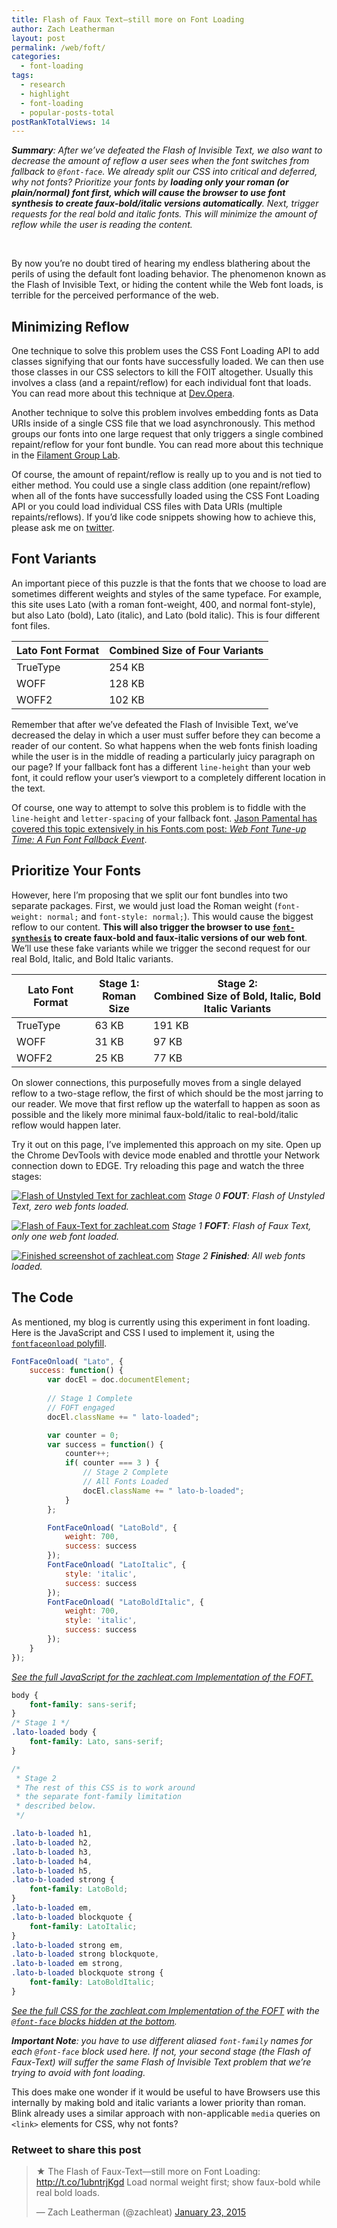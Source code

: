 ```yaml
---
title: Flash of Faux Text—still more on Font Loading
author: Zach Leatherman
layout: post
permalink: /web/foft/
categories:
  - font-loading
tags:
  - research
  - highlight
  - font-loading
  - popular-posts-total
postRankTotalViews: 14
---
```


***Summary**: After we’ve defeated the Flash of Invisible Text, we also want to decrease the amount of reflow a user sees when the font switches from fallback to `@font-face`. We already split our CSS into critical and deferred, why not fonts? Prioritize your fonts by **loading only your roman (or plain/normal) font first, which will cause the browser to use font synthesis to create faux-bold/italic versions automatically**. Next, trigger requests for the real bold and italic fonts. This will minimize the amount of reflow while the user is reading the content.*

<br/>

By now you’re no doubt tired of hearing my endless blathering about the perils of using the default font loading behavior. The phenomenon known as the Flash of Invisible Text, or hiding the content while the Web font loads, is terrible for the perceived performance of the web.

## Minimizing Reflow

One technique to solve this problem uses the CSS Font Loading API to add classes signifying that our fonts have successfully loaded. We can then use those classes in our CSS selectors to kill the FOIT altogether. Usually this involves a class (and a repaint/reflow) for each individual font that loads. You can read more about this technique at [Dev.Opera](https://dev.opera.com/articles/better-font-face/).

Another technique to solve this problem involves embedding fonts as Data URIs inside of a single CSS file that we load asynchronously. This method groups our fonts into one large request that only triggers a single combined repaint/reflow for your font bundle. You can read more about this technique in the [Filament Group Lab](http://www.filamentgroup.com/lab/font-loading.html).

Of course, the amount of repaint/reflow is really up to you and is not tied to either method. You could use a single class addition (one repaint/reflow) when all of the fonts have successfully loaded using the CSS Font Loading API or you could load individual CSS files with Data URIs (multiple repaints/reflows). If you’d like code snippets showing how to achieve this, please ask me on [twitter](https://twitter.com/zachleat/).

## Font Variants

An important piece of this puzzle is that the fonts that we choose to load are sometimes different weights and styles of the same typeface. For example, this site uses Lato (with a roman font-weight, 400, and normal font-style), but also Lato (bold), Lato (italic), and Lato (bold italic). This is four different font files.

<table>
	<thead>
		<tr>
			<th>Lato Font Format</th>
			<th>Combined Size of Four Variants</th>
		</tr>
	</thead>
	<tbody>
		<tr>
			<td>TrueType</td>
			<td>254 KB</td>
		</tr>
		<tr>
			<td>WOFF</td>
			<td>128 KB</td>
		</tr>
		<tr>
			<td>WOFF2</td>
			<td>102 KB</td>
		</tr>
	</tbody>
</table>

Remember that after we’ve defeated the Flash of Invisible Text, we’ve decreased the delay in which a user must suffer before they can become a reader of our content. So what happens when the web fonts finish loading while the user is in the middle of reading a particularly juicy paragraph on our page? If your fallback font has a different `line-height` than your web font, it could reflow your user’s viewport to a completely different location in the text.

Of course, one way to attempt to solve this problem is to fiddle with the `line-height` and `letter-spacing` of your fallback font. [Jason Pamental has covered this topic extensively in his Fonts.com post: *Web Font Tune-up Time: A Fun Font Fallback Event*](http://blog.fonts.com/2011/08/web-font-tune-up-time-a-fun-font-fallback-event/).

## Prioritize Your Fonts

However, here I’m proposing that we split our font bundles into two separate packages. First, we would just load the Roman weight (`font-weight: normal;` and `font-style: normal;`). This would cause the biggest reflow to our content. **This will also trigger the browser to use [`font-synthesis`](https://www.igvita.com/2014/09/16/optimizing-webfont-selection-and-synthesis/) to create faux-bold and faux-italic versions of our web font**. We’ll use these fake variants while we trigger the second request for our real Bold, Italic, and Bold Italic variants.

<table>
	<thead>
		<tr>
			<th>Lato Font Format</th>
			<th>Stage 1:<br/>Roman Size</th>
			<th>Stage 2:<br/>Combined Size of Bold, Italic, Bold Italic Variants</th>
		</tr>
	</thead>
	<tbody>
		<tr>
			<td>TrueType</td>
			<td>63 KB</td>
			<td>191 KB</td>
		</tr>
		<tr>
			<td>WOFF</td>
			<td>31 KB</td>
			<td>97 KB</td>
		</tr>
		<tr>
			<td>WOFF2</td>
			<td>25 KB</td>
			<td>77 KB</td>
		</tr>
	</tbody>
</table>

On slower connections, this purposefully moves from a single delayed reflow to a two-stage reflow, the first of which should be the most jarring to our reader. We move that first reflow up the waterfall to happen as soon as possible and the likely more minimal faux-bold/italic to real-bold/italic reflow would happen later.

Try it out on this page, I’ve implemented this approach on my site. Open up the Chrome DevTools with device mode enabled and throttle your Network connection down to EDGE. Try reloading this page and watch the three stages:

[![Flash of Unstyled Text for zachleat.com](/web/img/posts/foft/fout.png)](/web/img/posts/foft/fout.png)
*Stage 0 **FOUT**: Flash of Unstyled Text, zero web fonts loaded.*

[![Flash of Faux-Text for zachleat.com](/web/img/posts/foft/foft.png)](/web/img/posts/foft/foft.png)
*Stage 1 **FOFT**: Flash of Faux Text, only one web font loaded.*

[![Finished screenshot of zachleat.com](/web/img/posts/foft/finished.png)](/web/img/posts/foft/finished.png)
*Stage 2 **Finished**: All web fonts loaded.*

## The Code

As mentioned, my blog is currently using this experiment in font loading. Here is the JavaScript and CSS I used to implement it, using the [`fontfaceonload` polyfill](https://github.com/zachleat/fontfaceonload).

``` js
FontFaceOnload( "Lato", {
	success: function() {
		var docEl = doc.documentElement;
		
		// Stage 1 Complete
		// FOFT engaged
		docEl.className += " lato-loaded";

		var counter = 0;
		var success = function() {
			counter++;
			if( counter === 3 ) {
				// Stage 2 Complete
				// All Fonts Loaded
				docEl.className += " lato-b-loaded";
			}
		};

		FontFaceOnload( "LatoBold", {
			weight: 700,
			success: success
		});
		FontFaceOnload( "LatoItalic", {
			style: 'italic',
			success: success
		});
		FontFaceOnload( "LatoBoldItalic", {
			weight: 700,
			style: 'italic',
			success: success
		});
	}
});
```

[*See the full JavaScript for the zachleat.com Implementation of the FOFT.*](https://github.com/zachleat/zachleat.com/blob/e7912017032a731cf6f958c94cacaae35b23a839/web/js/initial.js#L42)

``` css
body {
	font-family: sans-serif;
}
/* Stage 1 */
.lato-loaded body {
	font-family: Lato, sans-serif;
}

/* 
 * Stage 2
 * The rest of this CSS is to work around
 * the separate font-family limitation
 * described below.
 */

.lato-b-loaded h1,
.lato-b-loaded h2,
.lato-b-loaded h3,
.lato-b-loaded h4,
.lato-b-loaded h5,
.lato-b-loaded strong {
	font-family: LatoBold;
}
.lato-b-loaded em,
.lato-b-loaded blockquote {
	font-family: LatoItalic;
}
.lato-b-loaded strong em,
.lato-b-loaded strong blockquote,
.lato-b-loaded em strong,
.lato-b-loaded blockquote strong {
	font-family: LatoBoldItalic;
}
```

*[See the full CSS for the zachleat.com Implementation of the FOFT](https://github.com/zachleat/zachleat.com/blob/e7912017032a731cf6f958c94cacaae35b23a839/web/css/_buttsweater.scss) with the [`@font-face` blocks hidden at the bottom](https://github.com/zachleat/zachleat.com/blob/e7912017032a731cf6f958c94cacaae35b23a839/web/css/_buttsweater.scss#L636).*

***Important Note**: you have to use different aliased `font-family` names for each `@font-face` block used here. If not, your second stage (the Flash of Faux-Text) will suffer the same Flash of Invisible Text problem that we’re trying to avoid with font loading.*

This does make one wonder if it would be useful to have Browsers use this internally by making bold and italic variants a lower priority than roman. Blink already uses a similar approach with non-applicable `media` queries on `<link>` elements for CSS, why not fonts?

<div class="retweettoshare">
	<h3 class="retweettoshare_title">Retweet to share this post</h3>
	<div class="retweettoshare_widget">
		<blockquote class="twitter-tweet" data-lang="en"><p lang="en" dir="ltr">★ The Flash of Faux-Text—still more on Font Loading: <a href="http://t.co/1ubntrjKgd">http://t.co/1ubntrjKgd</a> Load normal weight first; show faux-bold while real bold loads.</p>&mdash; Zach Leatherman (@zachleat) <a href="https://twitter.com/zachleat/status/558608085309468672">January 23, 2015</a></blockquote>
	</div>
</div>
